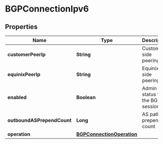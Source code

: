 

# BGPConnectionIpv6


## Properties

| Name | Type | Description | Notes |
|------------ | ------------- | ------------- | -------------|
|**customerPeerIp** | **String** | Customer side peering ip |  |
|**equinixPeerIp** | **String** | Equinix side peering ip |  [optional] |
|**enabled** | **Boolean** | Admin status for the BGP session |  |
|**outboundASPrependCount** | **Long** | AS path prepend count |  [optional] |
|**operation** | [**BGPConnectionOperation**](BGPConnectionOperation.md) |  |  [optional] |



